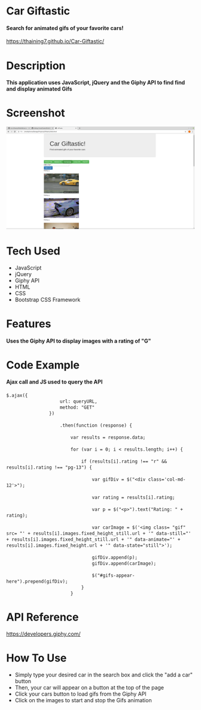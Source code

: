 # Car Giftastic

#### Search for animated gifs of your favorite cars!
https://thaining7.github.io/Car-Giftastic/

# Description

#### This application uses JavaScript, jQuery and the Giphy API to find find and display animated Gifs

# Screenshot

![App Screenshot](/assets/images/Giftastic.png)

# Tech Used

* JavaScript
* jQuery
* Giphy API
* HTML
* CSS
* Bootstrap CSS Framework

# Features

#### Uses the Giphy API to display images with a rating of "G"

# Code Example

#### Ajax call and JS used to query the API

```
$.ajax({
                    url: queryURL,
                    method: "GET"
                })

                    .then(function (response) {

                        var results = response.data;

                        for (var i = 0; i < results.length; i++) {

                            if (results[i].rating !== "r" && results[i].rating !== "pg-13") {

                                var gifDiv = $("<div class='col-md-12'>");

                                var rating = results[i].rating;

                                var p = $("<p>").text("Rating: " + rating);

                                var carImage = $('<img class= "gif" src= "' + results[i].images.fixed_height_still.url + '" data-still="' + results[i].images.fixed_height_still.url + '" data-animate="' + results[i].images.fixed_height.url + '" data-state="still">');

                                gifDiv.append(p);
                                gifDiv.append(carImage);

                                $("#gifs-appear-here").prepend(gifDiv);
                            }
                        }
```

# API Reference

https://developers.giphy.com/

# How To Use

* Simply type your desired car in the search box and click the "add a car" button
* Then, your car will appear on a button at the top of the page
* Click your cars button to load gifs from the Giphy API
* Click on the images to start and stop the Gifs animation
